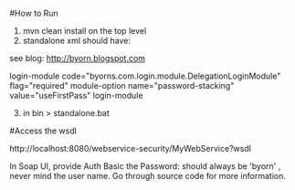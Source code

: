 #How to Run

1) mvn clean install on the top level
2) standalone xml should have:

see blog: http://byorn.blogspot.com

login-module code="byorns.com.login.module.DelegationLoginModule" flag="required"
                            module-option name="password-stacking" value="useFirstPass"
                      login-module
                      
                      
3) in bin > standalone.bat

#Access the wsdl

http://localhost:8080/webservice-security/MyWebService?wsdl



In Soap UI, provide Auth Basic
the Password: should always be 'byorn' , never mind the user name.
Go through source code for more information.
